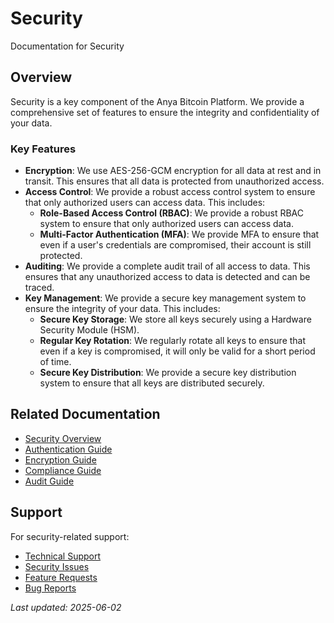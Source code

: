 # Security

Documentation for Security

## Overview

Security is a key component of the Anya Bitcoin Platform. We provide a comprehensive set of features to ensure the integrity and confidentiality of your data.

### Key Features

* **Encryption**: We use AES-256-GCM encryption for all data at rest and in transit. This ensures that all data is protected from unauthorized access.
* **Access Control**: We provide a robust access control system to ensure that only authorized users can access data. This includes:
	+ **Role-Based Access Control (RBAC)**: We provide a robust RBAC system to ensure that only authorized users can access data.
	+ **Multi-Factor Authentication (MFA)**: We provide MFA to ensure that even if a user's credentials are compromised, their account is still protected.
* **Auditing**: We provide a complete audit trail of all access to data. This ensures that any unauthorized access to data is detected and can be traced.
* **Key Management**: We provide a secure key management system to ensure the integrity of your data. This includes:
	+ **Secure Key Storage**: We store all keys securely using a Hardware Security Module (HSM).
	+ **Regular Key Rotation**: We regularly rotate all keys to ensure that even if a key is compromised, it will only be valid for a short period of time.
	+ **Secure Key Distribution**: We provide a secure key distribution system to ensure that all keys are distributed securely.

## Related Documentation

* [Security Overview](security-overview.md)
* [Authentication Guide](authentication.md)
* [Encryption Guide](encryption.md)
* [Compliance Guide](compliance.md)
* [Audit Guide](audit.md)

## Support

For security-related support:
* [Technical Support](../../support/technical.md)
* [Security Issues](../../support/security.md)
* [Feature Requests](../../support/features.md)
* [Bug Reports](../../support/bugs.md)

*Last updated: 2025-06-02*
